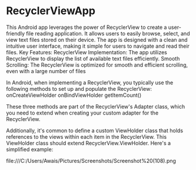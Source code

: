 # RecyclerViewApp
This Android app leverages the power of RecyclerView to create a user-friendly file reading application. It allows users to easily browse, select, and view text files stored on their device. The app is designed with a clean and intuitive user interface, making it simple for users to navigate and read their files.
Key Features:
RecyclerView Implementation: The app utilizes RecyclerView to display the list of available text files efficiently.
Smooth Scrolling: The RecyclerView is optimized for smooth and efficient scrolling, even with a large number of files




In Android, when implementing a RecyclerView, you typically use the following methods to set up and populate the RecyclerView:
onCreateViewHolder
onBindViewHolder
getItemCount()

These three methods are part of the RecyclerView's Adapter class, which you need to extend when creating your custom adapter for the RecyclerView.

Additionally, it's common to define a custom ViewHolder class that holds references to the views within each item in the RecyclerView. This ViewHolder class should extend RecyclerView.ViewHolder. Here's a simplified example:

file:///C:/Users/Awais/Pictures/Screenshots/Screenshot%20(108).png

